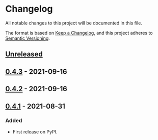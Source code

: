 # Changelog

All notable changes to this project will be documented in this file.

The format is based on [Keep a Changelog](https://keepachangelog.com/en/1.0.0/),
and this project adheres to [Semantic Versioning](https://semver.org/spec/v2.0.0.html).

## [Unreleased]

## [0.4.3] - 2021-09-16

## [0.4.2] - 2021-09-16

## [0.4.1] - 2021-08-31

### Added

- First release on PyPI.

[Unreleased]: https://github.com/briankanya/pulumi-gcp-pufferpanel/compare/v0.4.3...HEAD
[0.4.3]: https://github.com/briankanya/pulumi-gcp-pufferpanel/compare/v0.4.2...v0.4.3
[0.4.2]: https://github.com/briankanya/pulumi-gcp-pufferpanel/compare/v0.4.1...v0.4.2
[0.4.1]: https://github.com/briankanya/pulumi-gcp-pufferpanel/compare/releases/tag/v0.4.1
